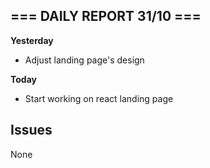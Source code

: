 ## === DAILY REPORT 31/10 ===

**Yesterday**

  - Adjust landing page's design

**Today**

  - Start working on react landing page

## Issues

None
